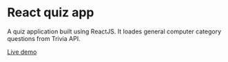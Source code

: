 # React quiz app

A quiz application built using ReactJS. It loades general computer category questions from Trivia API.

[Live demo](https://monalighosh.github.io/react-quiz-app)
